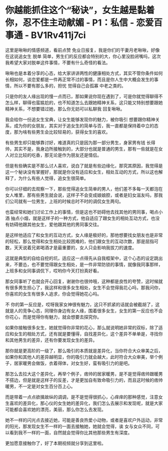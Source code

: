 # 你越能抓住这个“秘诀”，女生越是黏着你，忍不住主动献媚 - P1：私信 - 恋爱百事通 - BV1Rv411j7ci

这里是啾啾的情感频道，看前点赞 免业日报复，我是你们的干妻月老啾啾，好像在这说追女生 脱单 简单，男生们的反应都会特别的大，你心里没脸闭嘴吗，这次我希望大家对脱单这件事情，不要有什么奇怪的看法。

啾啾也是本着分享的心态，给大家讲讲两性的健康相处方式，其实不管你条件如何 长相如何，谈恋爱都是一件再正常不过的事情，而且是你人生中大概会发生的事情，所以不要有那么多的，担忧 觉得自己会孤寡 中老之类的。

只是你的友人缘出现的慢一点而已，那如果说你现在遇到了，可是你就觉得聊得不怎么样，聊得也蛮尴尬的，也不知道怎么去跟她精神关系，这只能又特别想要跟她精神关系，不想要错过她，那么你无妨可以私聊我 回复啾啾。

我会给你一份追女生宝典，让女生能够发现你的魅力，被你吸引 想要跟你精神关系，成为你的女朋友，其实对于追女生的简单与否，我一直都是保持着中立的态度，那为啥有些男生会比较轻易的，获得女生的喜欢。

有些男生却只能够靠讨好，难道真的只是因为那一部分男生，身家男有钱 长得帅，其实不是，我身边所接触到的，大部分也就是普通的男生，那有一些就是在女人对立比较的吃香，那无论是作为朋友还是情侣。

但是有些确实是不那么讨人喜欢，说白了就是有些边缘化，那究其原因，我觉得是这一个秘诀没有掌握好，那就是你没有适应和女生，相处互动的方式，所以这也解释了，为什么有些人觉得，追女生很简单。

你可以仔细的去观察一下，那些觉得追女生简单的男人，他们差不多每一天都泡在女人堆里，那有些男生就会说，这样子不会变成娘娘腔，或者是妇女滋友吗，那我们公司就有一位男生，上班的时候总时不时的调侃女生两句。

也蛮经常和她们讨论工作上的事情，但是这也不妨碍他去找其他的男同事，喝点小酒 抽点小烟，就是这样子的一种方式，他自适应了跟女生的相处互动方式，也没有妨碍他跟其他女生，爱他跟其他的男同事交往。

是这样他适应了和女生的互动方式，女人缘是极好的，那他想要找女朋友也是非常的轻松，那么觉得和女生相处比较困难的，他们跟女生的互动次数，那是屈指可数，天天说着兄弟喝酒才是最重要的，女人只会影响我拔刀的速度。

这就是典型的自给自挖的坑，适应这一点得先从自我框架中，这个心态的设定跳出来，不要怂，也不要觉得跟女生相处，是一件非常防锁的事情，就像我同事那样，上班多和女同事调侃下，哎哟你今天打扮真好看。

那女同事听了也就会开心回复，谢谢你也很帅哦，这种都是良性的夸赞，这时候就有很多男生担心了，我这样和很多女生相处，女生不会觉得我花心吗，那我问你，你喜欢的女生有很多人追求，你会觉得她花心吗。

不 你的第一反应是，哎呀我家女神很有魅力，这只不抓紧的话就会被截胡了，这就是人的竞争心态，同理你身边有女人缘，围着很多女生，女生的第一反应也不会你花心，而是觉得你有魅力，就会想要去探究你。

如果你接触很多女生，她就觉得你非常的花心，那么就说明她非常的双标，除了适应和女生的相处方式，还有就是要懂得，自找差异化，这个差异不单单是，寻找你和其他男生的差异，还有你要发现女生的差异。

那你就是更高阶的一级了，那么吸引的本质就是差异化，当你符合大众审美之后，如果你和其他人的差异越明显，你的吸引力就会越大，此时符合大众审美，举个例子，居家暖男会做饭，衣着得体，对女生好，蛮有吸引力的是吧。

那怎么去拉大这个差异化，再举个例子，痞帅的居家暖男，是不是觉得痞帅跟暖男不搭边，但是就是这样子的反差，才是更加自有致命吸引力的，而且这时候的痞帅暖男，不一定是对女生百分百上心。

而是带着一点点欲擒故纵的调调，是不是觉得很抓心，心痒痒的那种感觉，注意女生喜欢的差异化，那心仪的女生她的差异化，我们怎么去展示和发现呢，就是大家可能都会喜欢她的漂亮，美丽，那么你怎么去发现。

她不一样的闪光点去接近她，可能是善良热爱小动物，或者是喜欢户外运动，非常的阳光，那发现女生不一样的一面去接触她，她就会觉得，诶 女与女众不同，可以看到我不一样的一面，自然就会觉得你比其他那些男生有深度。

更加愿意接触你了，好了本期视频就分享到这里啦。